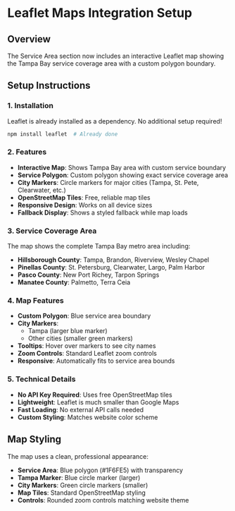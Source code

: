 # Leaflet Maps Integration Setup

## Overview
The Service Area section now includes an interactive Leaflet map showing the Tampa Bay service coverage area with a custom polygon boundary.

## Setup Instructions

### 1. Installation
Leaflet is already installed as a dependency. No additional setup required!

```bash
npm install leaflet  # Already done
```

### 2. Features
- **Interactive Map**: Shows Tampa Bay area with custom service boundary
- **Service Polygon**: Custom polygon showing exact service coverage area
- **City Markers**: Circle markers for major cities (Tampa, St. Pete, Clearwater, etc.)
- **OpenStreetMap Tiles**: Free, reliable map tiles
- **Responsive Design**: Works on all device sizes
- **Fallback Display**: Shows a styled fallback while map loads

### 3. Service Coverage Area
The map shows the complete Tampa Bay metro area including:
- **Hillsborough County**: Tampa, Brandon, Riverview, Wesley Chapel
- **Pinellas County**: St. Petersburg, Clearwater, Largo, Palm Harbor
- **Pasco County**: New Port Richey, Tarpon Springs
- **Manatee County**: Palmetto, Terra Ceia

### 4. Map Features
- **Custom Polygon**: Blue service area boundary
- **City Markers**: 
  - Tampa (larger blue marker)
  - Other cities (smaller green markers)
- **Tooltips**: Hover over markers to see city names
- **Zoom Controls**: Standard Leaflet zoom controls
- **Responsive**: Automatically fits to service area bounds

### 5. Technical Details
- **No API Key Required**: Uses free OpenStreetMap tiles
- **Lightweight**: Leaflet is much smaller than Google Maps
- **Fast Loading**: No external API calls needed
- **Custom Styling**: Matches website color scheme

## Map Styling
The map uses a clean, professional appearance:
- **Service Area**: Blue polygon (#1F6FE5) with transparency
- **Tampa Marker**: Blue circle marker (larger)
- **City Markers**: Green circle markers (smaller)
- **Map Tiles**: Standard OpenStreetMap styling
- **Controls**: Rounded zoom controls matching website theme
